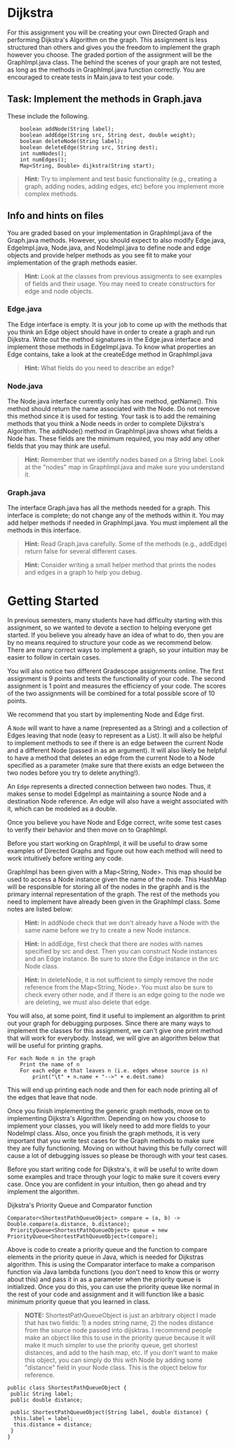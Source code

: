 # Dijkstra

For this assignment you will be creating your own Directed Graph and performing Dijkstra's Algorithm
on the graph. This assignment is less structured than others and gives you the freedom to implement
the graph however you choose. The graded portion of the assignment will be the GraphImpl.java class. 
The behind the scenes of your graph are not tested, as long as the methods in GraphImpl.java function correctly.
You are encouraged to create tests in Main.java to test your code. 

## Task: Implement the methods in Graph.java
These include the following.
```
    boolean addNode(String label);
    boolean addEdge(String src, String dest, double weight);
    boolean deleteNode(String label);
    boolean deleteEdge(String src, String dest);
    int numNodes();
    int numEdges();
    Map<String, Double> dijkstra(String start);
```

> **Hint:** Try to implement and test basic functionality (e.g., creating a graph, adding nodes, adding edges, etc)
> before you implement more complex methods.
## Info and hints on files 

You are graded based on your implementation in GraphImpl.java of the Graph.java methods.  However, you 
should expect to also modify Edge.java, EdgeImpl.java, Node.java, and NodeImpl.java to define node and edge objects and 
provide helper methods as you see fit to make your implementation of the graph methods easier. 

> **Hint:** Look at the classes from previous assigments to see examples of fields and their usage.  You may need to create constructors
> for edge and node objects.   

### Edge.java

The Edge interface is empty. It is your job to come up with the methods that you think an Edge object
should have in order to create a graph and run Dijkstra. Write out the method signatures in
the Edge.java interface and implement those methods in EdgeImpl.java. 
To know what properties an Edge contains, take a look at the createEdge method in GraphImpl.java
 
 > **Hint:** What fields do you need to describe an edge?
 
### Node.java

The Node.java interface currently only has one method, getName(). This method should return the name
associated with the Node. Do not remove this method since it is used for testing. Your task is to
add the remaining methods that you think a Node needs in order to complete Dijkstra's Algorithm.
The addNode() method in GraphImpl.java shows what fields a Node has. These fields are the minimum
required, you may add any other fields that you may think are useful. 

> **Hint:** Remember that we identify nodes based on a String label.  Look at the "nodes" map in 
> GraphImpl.java and make sure you understand it.

### Graph.java

The interface Graph.java has all the methods needed for a graph. This interface is complete; do not 
change any of the methods within it. You may add helper methods if needed in GraphImpl.java. You 
must implement all the methods in this interface.  

> **Hint:** Read Graph.java carefully.  Some of the methods (e.g., addEdge) return false for several different cases.

> **Hint:** Consider writing a small helper method that prints the nodes and edges in a graph to help you debug.

# Getting Started
In previous semesters, many students have had difficulty starting with this assignment, so we wanted to devote a section to helping everyone get started. If you believe you already have an idea of what to do, then you are by no means required to structure your code as we recommend below. There are many correct ways to implement a graph, so your intuition may be easier to follow in certain cases.

You will also notice two different Gradescope assignments online. The first assignment is 9 points and tests the functionality of your code. The second assignment is 1 point and measures the efficiency of your code. The scores of the two assignments will be combined for a total possible score of 10 points.

We recommend that you start by implementing Node and Edge first.

A `Node` will want to have a name (represented as a String) and a collection of Edges leaving that node (easy to represent as a List<Edge>). It will also be helpful to implement methods to see if there is an edge between the current Node and a different Node (passed in as an argument). It will also likely be helpful to have a method that deletes an edge from the current Node to a Node specified as a parameter (make sure that there exists an edge between the two nodes before you try to delete anything!).

An `Edge` represents a directed connection between two nodes. Thus, it makes sense to model EdgeImpl as maintaining a source Node and a destination Node reference. An edge will also have a weight associated with it, which can be modeled as a double.

Once you believe you have Node and Edge correct, write some test cases to verify their behavior and then move on to GraphImpl.

Before you start working on GraphImpl, it will be useful to draw some examples of Directed Graphs and figure out how each method will need to work intuitively before writing any code.

GraphImpl has been given with a Map<String, Node>. This map should be used to access a Node instance given the name of the node. This HashMap will be responsible for storing all of the nodes in the graphh and is the primary internal representation of the graph. The rest of the methods you need to implement have already been given in the GraphImpl class. Some notes are listed below:
>**Hint:** In addNode check that we don't already have a Node with the same name before we try to create a new Node instance.

>**Hint:** In addEdge, first check that there are nodes with names specified by src and dest. Then you can construct Node instances and an Edge instance. Be sure to store the Edge instance in the src Node class.

>**Hint:** In deleteNode, it is not sufficient to simply remove the node reference from the Map<String, Node>. You must also be sure to check every other node, and if there is an edge going to the node we are deleting, we must also delete that edge.

You will also, at some point, find it useful to implement an algorithm to print out your graph for debugging purposes. Since there are many ways to implement the classes for this assignment, we can't give one print method that will work for everybody. Instead, we will give an algorithm below that will be useful for printing graphs.
```
For each Node n in the graph
    Print the name of n
    For each edge e that leaves n (i.e. edges whose source is n)
        print("\t" + n.name + "-->" + e.dest.name)
```
This will end up printing each node and then for each node printing all of the edges that leave that node.

Once you finish implementing the generic graph methods, move on to implementing Dijkstra's Algorithm. Depending on how you choose to implement your classes, you will likely need to add more fields to your NodeImpl class. Also, once you finish the graph methods, it is very important that you write test cases for the Graph methods to make sure they are fully functioning. Moving on without having this be fully correct will cause a lot of debugging issues so please be thorough with your test cases.

Before you start writing code for Dijkstra's, it will be useful to write down some examples and trace through your logic to make sure it covers every case. Once you are confident in your intuition, then go ahead and try implement the algorithm.

Dijkstra's Priority Queue and Comparator function
```
Comparator<ShortestPathQueueObject> compare = (a, b) -> Double.compare(a.distance, b.distance);
 PriorityQueue<ShortestPathQueueObject> queue = new PriorityQueue<ShortestPathQueueObject>(compare);
 ```
Above is code to create a priority queue and the function to compare elements in the priority queue in Java, which is needed for Dijkstras algorithm. This is using the Comparator interface to make a comparison function via Java lambda functions (you don't need to know this or worry about this) and pass it in as a parameter when the priority queue is initialized. Once you do this, you can use the priority queue like normal in the rest of your code and assignment and it will function like a basic minimum priority queue that you learned in class.

>**NOTE:** ShortestPathQueueObject is just an arbitrary object I made that has two fields: 1) a nodes string name, 2) the nodes distance from the source node passed into dijsktras. I recommend people make an object like this to use in the priority queue because it will make it much simpler to use the priority queue, get shortest distances, and add to the hash map, etc. If you don't want to make this object, you can simply do this with Node by adding some "distance" field in your Node class. This is the object below for reference. 
```
public class ShortestPathQueueObject {
 public String label;
 public double distance; 
 
 public ShortestPathQueueObject(String label, double distance) {
  this.label = label;
  this.distance = distance;
 }
}
```

